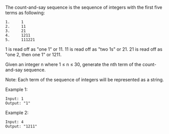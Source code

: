 <!--
 * @Author: shaqsnake
 * @Email: shaqsnake@gmail.com
 * @Date: 2019-08-12 11:07:50
 * @LastEditTime: 2019-08-12 11:08:50
 * @Description: 38. Count and Say
 -->

The count-and-say sequence is the sequence of integers with the first five terms as following:
```
1.     1
2.     11
3.     21
4.     1211
5.     111221
```
1 is read off as "one 1" or 11.
11 is read off as "two 1s" or 21.
21 is read off as "one 2, then one 1" or 1211.

Given an integer n where 1 ≤ n ≤ 30, generate the nth term of the count-and-say sequence.

Note: Each term of the sequence of integers will be represented as a string.

 

Example 1:
```
Input: 1
Output: "1"
```
Example 2:
```
Input: 4
Output: "1211"
```